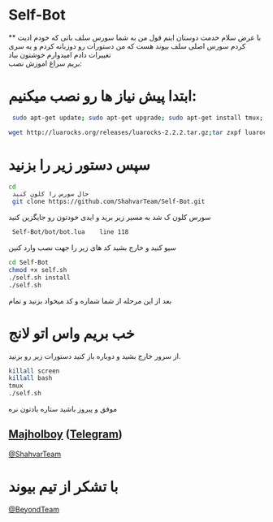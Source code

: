 # Self-Bot
** با عرض سلام خدمت دوستان
اینم قول من به شما سورس سلف باتی که خودم ادیت کردم 
سورس اصلی سلف بیوند هست که من دستورات رو دوزبانه کردم و یه سری تغییرات دادم
امیدوارم خوشتون بیاد  
بریم سراغ اموزش نصب:

# ابتدا پیش نیاز ها رو نصب میکنیم:
```sh
 sudo apt-get update; sudo apt-get upgrade; sudo apt-get install tmux; sudo apt-get install luarocks; sudo apt-get install screen; sudo apt-get install libreadline-dev libconfig-dev libssl-dev lua5.2 liblua5.2-dev lua-socket lua-sec lua-expat libevent-dev make unzip git redis-server autoconf g++ libjansson-dev libpython-dev expat libexpat1-dev; sudo apt-get update; sudo apt-get install; sudo apt-get install upstart-sysv
```
```sh
wget http://luarocks.org/releases/luarocks-2.2.2.tar.gz;tar zxpf luarocks-2.2.2.tar.gz;cd luarocks-2.2.2 && ./configure; sudo make bootstrap;sudo luarocks install luasocket;sudo luarocks install luasec;sudo luarocks install redis-lua;sudo luarocks install lua-term;sudo luarocks install serpent;sudo luarocks install dkjson;sudo luarocks install lanes;sudo luarocks install Lua-cURL
```
# سپس دستور زیر را بزنید
```sh
cd
 حال سورس را کلون کنید
 git clone https://github.com/ShahvarTeam/Self-Bot.git
```
 سورس کلون ک شد به مسیر زیر برید و ایدی خودتون رو جایگزین کنید
```sh
 Self-Bot/bot/bot.lua    line 118
 ```
 سیو کنید و خارج بشید کد های زیر را جهت نصب وارد کنین
```sh
cd Self-Bot
chmod +x self.sh
./self.sh install
./self.sh
```
 بعد از این مرحله از شما شماره و کد میخواد بزنید و تمام
# خب بریم واس اتو لانج
از سرور خارج بشید و دوباره باز کنید دستورات زیر رو بزنید.
```sh
killall screen
killall bash
tmux
./self.sh
```
 موفق و پیروز باشید
 ستاره یادتون نره

[Majholboy](https://github.com/MajhoIboy) ([Telegram](https://telegram.me/MajhoIboy))
----------------------
[@ShahvarTeam](https://telegram.me/shahvarteam)

# با تشکر از تیم بیوند
[@BeyondTeam](https://telegram.me/BeyondTeam)
